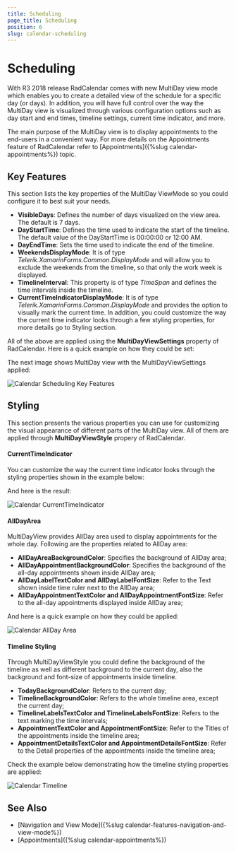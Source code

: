 ```yaml
---
title: Scheduling
page_title: Scheduling
position: 6
slug: calendar-scheduling
---
```


# Scheduling #

With R3 2018 release RadCalendar comes with new MultiDay view mode which enables you to create a detailed view of the schedule for a specific day (or days). In addition, you will have full control over the way the MultiDay view is visualized through various configuration options such as day start and end times, timeline settings, current time indicator, and more.

The main purpose of the MultiDay view is to display appointments to the end-users in a convenient way. For more details on the Appointments feature of RadCalendar refer to [Appointments]({%slug calendar-appointments%}) topic.

## Key Features

This section lists the key properties of the MultiDay ViewMode so you could configure it to best suit your needs.

* **VisibleDays**: Defines the number of days visualized on the view area. The default is 7 days. 
* **DayStartTime**: Defines the time used to indicate the start of the timeline. The default value of the DayStartTime is 00:00:00 or 12:00 AM. 
* **DayEndTime**: Sets the time used to indicate the end of the timeline.
* **WeekendsDisplayMode**: It is of type *Telerik.XamarinForms.Common.DisplayMode* and will allow you to exclude the weekends from the timeline, so that only the work week is displayed.
* **TimelineInterval**: This property is of type *TimeSpan* and defines the time intervals inside the timeline.
* **CurrentTimeIndicatorDisplayMode**: It is of type *Telerik.XamarinForms.Common.DisplayMode* and provides the option to visually mark the current time. In addition, you could customize the way the current time indicator looks through a few styling properties, for more details go to Styling section.

All of the above are applied using the **MultiDayViewSettings** property of RadCalendar. Here is a quick example on how they could be set:

<snippet id='calendar-scheduling-keyfeatures'/>

The next image shows MultiDay view with the MultiDayViewSettings applied:

![Calendar Scheduling Key Features](images/calendar_scheduling_keysettings.png)

## Styling

This section presents the various properties you can use for customizing the visual appearance of different parts of the MultiDay view. All of them are applied through **MultiDayViewStyle** propery of RadCalendar. 
 
#### CurrentTimeIndicator

You can customize the way the current time indicator looks through the styling properties shown in the example below:

<snippet id='calendar-scheduling-currenttimeindicator' />

And here is the result:

![Calendar CurrentTimeIndicator](images/calendar_scheduling_timeindicator.png)

#### AllDayArea

MultiDayView provides AllDay area used to display appointments for the whole day. Following are the properties related to AllDay area:

* **AllDayAreaBackgroundColor**: Specifies the background of AllDay area;
* **AllDayAppointmentBackgroundColor**: Specifies the background of the all-day appointments shown inside AllDay area;
* **AllDayLabelTextColor and AllDayLabelFontSize**: Refer to the Text shown inside time ruler next to the AllDay area;
* **AllDayAppointmentTextColor and AllDayAppointmentFontSize**: Refer to the all-day appointments displayed inside AllDay area;

And here is a quick example on how they could be applied:

<snippet id='calendar-scheduling-alldaystyling' />

![Calendar AllDay Area](images/calendar_scheduling_alldayarea.png)

#### Timeline Styling 

Through MultiDayViewStyle you could define the background of the timeline as well as different background to the current day, also the background and font-size of appointments inside timeline.  

* **TodayBackgroundColor**: Refers to the current day;
* **TimelineBackgroundColor**: Refers to the whole timeline area, except the current day;
* **TimelineLabelsTextColor and TimelineLabelsFontSize**: Refers to the text marking the time intervals;
* **AppointmentTextColor and AppointmentFontSize**: Refer to the Titles of the appointments inside the timeline area;
* **AppointmentDetailsTextColor and AppointmentDetailsFontSize**: Refer to the Detail properties of the appointments inside the timeline area;

Check the example below demonstrating how the timeline styling properties are applied:

<snippet id='calendar-scheduling-timeline' />

![Calendar Timeline](images/calendar_scheduling_timeline.png)

## See Also

* [Navigation and View Mode]({%slug calendar-features-navigation-and-view-mode%})
* [Appointments]({%slug calendar-appointments%})
